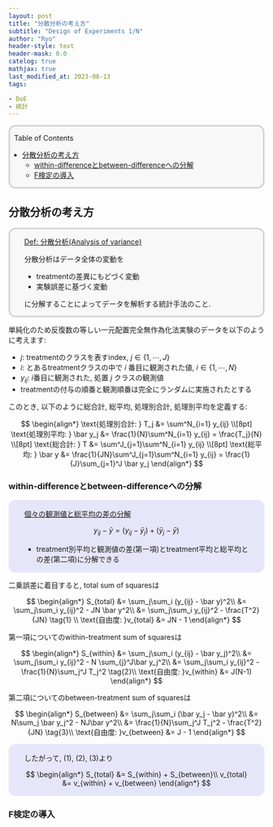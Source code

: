 ```yaml
---
layout: post
title: "分散分析の考え方"
subtitle: "Design of Experiments 1/N"
author: "Ryo"
header-style: text
header-mask: 0.0
catelog: true
mathjax: true
last_modified_at: 2023-08-13
tags:

- DoE
- 統計
---
```


<div style='border-radius: 1em; border-style:solid; border-color:#D3D3D3; background-color:#F8F8F8'>

<p class="h4">&nbsp;&nbsp;Table of Contents</p>

<!-- START doctoc generated TOC please keep comment here to allow auto update -->
<!-- DON'T EDIT THIS SECTION, INSTEAD RE-RUN doctoc TO UPDATE -->

- [分散分析の考え方](#%E5%88%86%E6%95%A3%E5%88%86%E6%9E%90%E3%81%AE%E8%80%83%E3%81%88%E6%96%B9)
  - [within-differenceとbetween-differenceへの分解](#within-difference%E3%81%A8between-difference%E3%81%B8%E3%81%AE%E5%88%86%E8%A7%A3)
  - [F検定の導入](#f%E6%A4%9C%E5%AE%9A%E3%81%AE%E5%B0%8E%E5%85%A5)

<!-- END doctoc generated TOC please keep comment here to allow auto update -->


</div>

## 分散分析の考え方

<div style='padding-left: 2em; padding-right: 2em; border-radius: 1em; border-style:solid; border-color:#D3D3D3; background-color:#F8F8F8'>
<p class="h4"><ins>Def: 分散分析(Analysis of variance)</ins></p>

分散分析はデータ全体の変動を

- treatmentの差異にもどづく変動
- 実験誤差に基づく変動

に分解することによってデータを解析する統計手法のこと.

</div>

単純化のため反復数の等しい一元配置完全無作為化法実験のデータを以下のように考えます:

- $j$: treatmentのクラスを表すindex, $j \in \{1, \cdots, J\}$
- $i$: とあるtreatmentクラスの中で $i$ 番目に観測された値, $i \in \{1, \cdots, N\}$
- $y_{ij}$: $i$番目に観測された, 処置 $j$ クラスの観測値
- treatmentの付与の順番と観測順番は完全にランダムに実施されたとする

このとき, 以下のように総合計, 総平均, 処理別合計, 処理別平均を定義する:

$$
\begin{align*}
\text{処理別合計: } T_j &= \sum^N_{i=1} y_{ij} \\[8pt]
\text{処理別平均: } \bar y_j &= \frac{1}{N}\sum^N_{i=1} y_{ij} = \frac{T_j}{N} \\[8pt]
\text{総合計: } T &= \sum^J_{j=1}\sum^N_{i=1} y_{ij} \\[8pt]
\text{総平均: } \bar y &= \frac{1}{JN}\sum^J_{j=1}\sum^N_{i=1} y_{ij} = \frac{1}{J}\sum_{j=1}^J \bar y_j
\end{align*}
$$

### within-differenceとbetween-differenceへの分解

<div style='padding-left: 2em; padding-right: 2em; border-radius: 1em; border-style:solid; border-color:#e6e6fa; background-color:#e6e6fa'>
<p class="h4"><ins>個々の観測値と総平均の差の分解</ins></p>

$$
y_{ij} - \bar y = (y_{ij} - \bar y_j) + (\bar y_j - \bar y)
$$

- treatment別平均と観測値の差(第一項)とtreatment平均と総平均との差(第二項)に分解できる

</div>

二乗誤差に着目すると, total sum of squaresは

$$
\begin{align*}
S_{total} &= \sum_j\sum_i (y_{ij} - \bar y)^2\\
    &= \sum_j\sum_i y_{ij}^2 - JN \bar y^2\\
    &= \sum_j\sum_i y_{ij}^2  - \frac{T^2}{JN} \tag{1} \\
\text{自由度: }v_{total} &= JN - 1
\end{align*}
$$

第一項についてのwithin-treatment sum of squaresは

$$
\begin{align*}
S_{within} &= \sum_j\sum_i (y_{ij} - \bar y_j)^2\\
    &= \sum_j\sum_i y_{ij}^2 - N \sum_{j}^J\bar y_j^2\\
    &= \sum_j\sum_i y_{ij}^2  - \frac{1}{N}\sum_j^J T_j^2 \tag{2}\\
\text{自由度: }v_{within} &= J(N-1)
\end{align*}
$$

第二項についてのbetween-treatment sum of squaresは

$$
\begin{align*}
S_{between} &= \sum_j\sum_i (\bar y_j - \bar y)^2\\
    &= N\sum_j \bar y_j^2  - NJ\bar y^2\\
    &= \frac{1}{N}\sum_j^J T_j^2 - \frac{T^2}{JN} \tag{3}\\
\text{自由度: }v_{between} &= J - 1
\end{align*}
$$

<div style='padding-left: 2em; padding-right: 2em; border-radius: 1em; border-style:solid; border-color:#e6e6fa; background-color:#e6e6fa'>

したがって, (1), (2), (3)より

$$
\begin{align*}
S_{total} &= S_{within} + S_{between}\\
v_{total} &= v_{within} + v_{between}
\end{align*}
$$

</div>

### F検定の導入